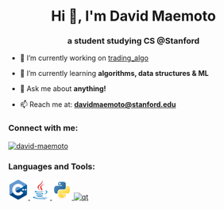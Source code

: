 <h1 align="center">Hi 👋, I'm David Maemoto</h1>
<h3 align="center">a student studying CS @Stanford</h3>

- 🔭 I’m currently working on [trading_algo](https://github.com/davidmaemoto/trading_algo)

- 🌱 I’m currently learning **algorithms, data structures & ML**

- 💬 Ask me about **anything!**

- 📫 Reach me at: **davidmaemoto@stanford.edu**

<h3 align="left">Connect with me:</h3>
<p align="left">
<a href="https://linkedin.com/in/david-maemoto" target="blank"><img align="center" src="https://raw.githubusercontent.com/rahuldkjain/github-profile-readme-generator/master/src/images/icons/Social/linked-in-alt.svg" alt="david-maemoto" height="30" width="40" /></a>
</p>

<h3 align="left">Languages and Tools:</h3>
<p align="left"> <a href="https://www.w3schools.com/cpp/" target="_blank" rel="noreferrer"> <img src="https://raw.githubusercontent.com/devicons/devicon/master/icons/cplusplus/cplusplus-original.svg" alt="cplusplus" width="40" height="40"/> </a> <a href="https://www.java.com" target="_blank" rel="noreferrer"> <img src="https://raw.githubusercontent.com/devicons/devicon/master/icons/java/java-original.svg" alt="java" width="40" height="40"/> </a> <a href="https://www.python.org" target="_blank" rel="noreferrer"> <img src="https://raw.githubusercontent.com/devicons/devicon/master/icons/python/python-original.svg" alt="python" width="40" height="40"/> </a> <a href="https://www.qt.io/" target="_blank" rel="noreferrer"> <img src="https://upload.wikimedia.org/wikipedia/commons/0/0b/Qt_logo_2016.svg" alt="qt" width="40" height="40"/> </a> </p>


